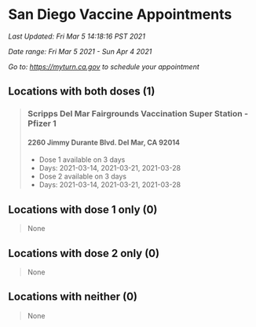 # San Diego Vaccine Appointments
*Last Updated: Fri Mar 5 14:18:16 PST 2021*

*Date range: Fri Mar 5 2021 - Sun Apr 4 2021*

*Go to: <https://myturn.ca.gov> to schedule your appointment*


## Locations with both doses (1)

>### Scripps Del Mar Fairgrounds Vaccination Super Station - Pfizer 1
>#### 2260 Jimmy Durante Blvd. Del Mar, CA 92014
>- Dose 1 available on 3 days
>  - Days: 2021-03-14, 2021-03-21, 2021-03-28
>- Dose 2 available on 3 days
>  - Days: 2021-03-14, 2021-03-21, 2021-03-28

## Locations with dose 1 only (0)

>None

## Locations with dose 2 only (0)

>None

## Locations with neither (0)

>None

